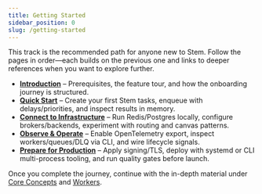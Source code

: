 ```yaml
---
title: Getting Started
sidebar_position: 0
slug: /getting-started
---
```


This track is the recommended path for anyone new to Stem. Follow the pages in
order—each builds on the previous one and links to deeper references when you
want to explore further.

- **[Introduction](./intro.md)** – Prerequisites, the feature tour, and how the onboarding journey is structured.
- **[Quick Start](./quick-start.md)** – Create your first Stem tasks, enqueue with delays/priorities, and inspect results in memory.
- **[Connect to Infrastructure](./developer-environment.md)** – Run Redis/Postgres locally, configure brokers/backends, experiment with routing and canvas patterns.
- **[Observe & Operate](./observability-and-ops.md)** – Enable OpenTelemetry export, inspect workers/queues/DLQ via CLI, and wire lifecycle signals.
- **[Prepare for Production](./production-checklist.md)** – Apply signing/TLS, deploy with systemd or CLI multi-process tooling, and run quality gates before launch.

Once you complete the journey, continue with the in-depth material under
[Core Concepts](../core-concepts/index.md) and [Workers](../workers/index.md).
